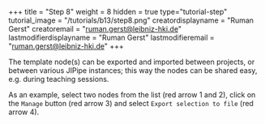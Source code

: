 +++
title = "Step 8"
weight = 8
hidden = true
type="tutorial-step"
tutorial_image = "/tutorials/b13/step8.png"
creatordisplayname = "Ruman Gerst"
creatoremail = "ruman.gerst@leibniz-hki.de"
lastmodifierdisplayname = "Ruman Gerst"
lastmodifieremail = "ruman.gerst@leibniz-hki.de"
+++

The template node(s) can be exported and imported between projects, or between various JIPipe instances; this way the nodes can be shared easy, e.g. during teaching sessions.

As an example, select two nodes from the list (red arrow 1 and 2), click on the `Manage` button (red arrow 3) and select `Export selection to file` (red arrow 4).